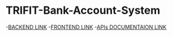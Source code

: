 # TRIFIT-Bank-Account-System
-[BACKEND LINK](https://trifit-bank-account-system.onrender.com)
-[FRONTEND LINK](trifit-bankingsystem-frontend.netlify.app)
-[APIs DOCUMENTAION LINK](https://trifit-bank-account-system.onrender.com/api-docs)
